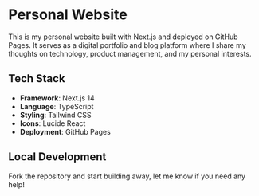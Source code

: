 # Personal Website

This is my personal website built with Next.js and deployed on GitHub Pages. It serves as a digital portfolio and blog platform where I share my thoughts on technology, product management, and my personal interests.

## Tech Stack

- **Framework**: Next.js 14
- **Language**: TypeScript
- **Styling**: Tailwind CSS
- **Icons**: Lucide React
- **Deployment**: GitHub Pages

## Local Development

Fork the repository and start building away, let me know if you need any help! 